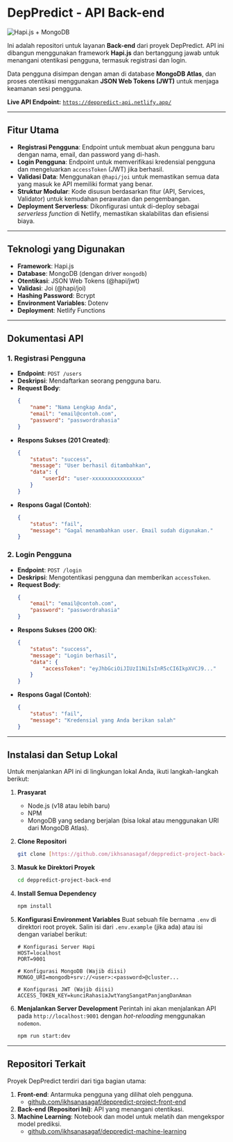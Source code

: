 # DepPredict - API Back-end

![Hapi.js + MongoDB](https://i.imgur.com/8Q8hYxj.png)

Ini adalah repositori untuk layanan **Back-end** dari proyek DepPredict. API ini dibangun menggunakan framework **Hapi.js** dan bertanggung jawab untuk menangani otentikasi pengguna, termasuk registrasi dan login.

Data pengguna disimpan dengan aman di database **MongoDB Atlas**, dan proses otentikasi menggunakan **JSON Web Tokens (JWT)** untuk menjaga keamanan sesi pengguna.

**Live API Endpoint:** [`https://deppredict-api.netlify.app/`](https://deppredict-api.netlify.app/)

---

## Fitur Utama

-   **Registrasi Pengguna**: Endpoint untuk membuat akun pengguna baru dengan nama, email, dan password yang di-hash.
-   **Login Pengguna**: Endpoint untuk memverifikasi kredensial pengguna dan mengeluarkan `accessToken` (JWT) jika berhasil.
-   **Validasi Data**: Menggunakan `@hapi/joi` untuk memastikan semua data yang masuk ke API memiliki format yang benar.
-   **Struktur Modular**: Kode disusun berdasarkan fitur (API, Services, Validator) untuk kemudahan perawatan dan pengembangan.
-   **Deployment Serverless**: Dikonfigurasi untuk di-deploy sebagai *serverless function* di Netlify, memastikan skalabilitas dan efisiensi biaya.

---

## Teknologi yang Digunakan

-   **Framework**: Hapi.js
-   **Database**: MongoDB (dengan driver `mongodb`)
-   **Otentikasi**: JSON Web Tokens (@hapi/jwt)
-   **Validasi**: Joi (@hapi/joi)
-   **Hashing Password**: Bcrypt
-   **Environment Variables**: Dotenv
-   **Deployment**: Netlify Functions

---

## Dokumentasi API

### 1. Registrasi Pengguna

-   **Endpoint**: `POST /users`
-   **Deskripsi**: Mendaftarkan seorang pengguna baru.
-   **Request Body**:
    ```json
    {
        "name": "Nama Lengkap Anda",
        "email": "email@contoh.com",
        "password": "passwordrahasia"
    }
    ```
-   **Respons Sukses (201 Created)**:
    ```json
    {
        "status": "success",
        "message": "User berhasil ditambahkan",
        "data": {
            "userId": "user-xxxxxxxxxxxxxxxx"
        }
    }
    ```
-   **Respons Gagal (Contoh)**:
    ```json
    {
        "status": "fail",
        "message": "Gagal menambahkan user. Email sudah digunakan."
    }
    ```

### 2. Login Pengguna

-   **Endpoint**: `POST /login`
-   **Deskripsi**: Mengotentikasi pengguna dan memberikan `accessToken`.
-   **Request Body**:
    ```json
    {
        "email": "email@contoh.com",
        "password": "passwordrahasia"
    }
    ```
-   **Respons Sukses (200 OK)**:
    ```json
    {
        "status": "success",
        "message": "Login berhasil",
        "data": {
            "accessToken": "eyJhbGciOiJIUzI1NiIsInR5cCI6IkpXVCJ9..."
        }
    }
    ```
-   **Respons Gagal (Contoh)**:
    ```json
    {
        "status": "fail",
        "message": "Kredensial yang Anda berikan salah"
    }
    ```

---

## Instalasi dan Setup Lokal

Untuk menjalankan API ini di lingkungan lokal Anda, ikuti langkah-langkah berikut:

1.  **Prasyarat**
    -   Node.js (v18 atau lebih baru)
    -   NPM
    -   MongoDB yang sedang berjalan (bisa lokal atau menggunakan URI dari MongoDB Atlas).

2.  **Clone Repositori**
    ```bash
    git clone [https://github.com/ikhsanasagaf/deppredict-project-back-end.git](https://github.com/ikhsanasagaf/deppredict-project-back-end.git)
    ```

3.  **Masuk ke Direktori Proyek**
    ```bash
    cd deppredict-project-back-end
    ```

4.  **Install Semua Dependency**
    ```bash
    npm install
    ```

5.  **Konfigurasi Environment Variables**
    Buat sebuah file bernama `.env` di direktori root proyek. Salin isi dari `.env.example` (jika ada) atau isi dengan variabel berikut:
    ```env
    # Konfigurasi Server Hapi
    HOST=localhost
    PORT=9001

    # Konfigurasi MongoDB (Wajib diisi)
    MONGO_URI=mongodb+srv://<user>:<password>@cluster...

    # Konfigurasi JWT (Wajib diisi)
    ACCESS_TOKEN_KEY=kunciRahasiaJwtYangSangatPanjangDanAman
    ```

6.  **Menjalankan Server Development**
    Perintah ini akan menjalankan API pada `http://localhost:9001` dengan *hot-reloading* menggunakan `nodemon`.
    ```bash
    npm run start:dev
    ```

---

## Repositori Terkait

Proyek DepPredict terdiri dari tiga bagian utama:

1.  **Front-end**: Antarmuka pengguna yang dilihat oleh pengguna.
    -   [github.com/ikhsanasagaf/deppredict-project-front-end](https://github.com/ikhsanasagaf/deppredict-project-front-end)
2.  **Back-end (Repositori Ini)**: API yang menangani otentikasi.
3.  **Machine Learning**: Notebook dan model untuk melatih dan mengekspor model prediksi.
    -   [github.com/ikhsanasagaf/deppredict-machine-learning](https://github.com/ikhsanasagaf/deppredict-machine-learning)
